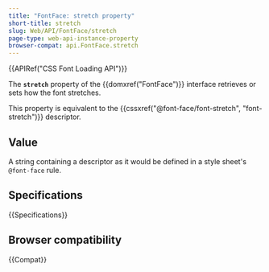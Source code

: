 ```yaml
---
title: "FontFace: stretch property"
short-title: stretch
slug: Web/API/FontFace/stretch
page-type: web-api-instance-property
browser-compat: api.FontFace.stretch
---
```


{{APIRef("CSS Font Loading API")}}

The **`stretch`** property of the {{domxref("FontFace")}} interface retrieves or sets how the font stretches.

This property is equivalent to the {{cssxref("@font-face/font-stretch", "font-stretch")}} descriptor.

## Value

A string containing a descriptor as it would be defined in a style sheet's `@font-face` rule.

## Specifications

{{Specifications}}

## Browser compatibility

{{Compat}}
